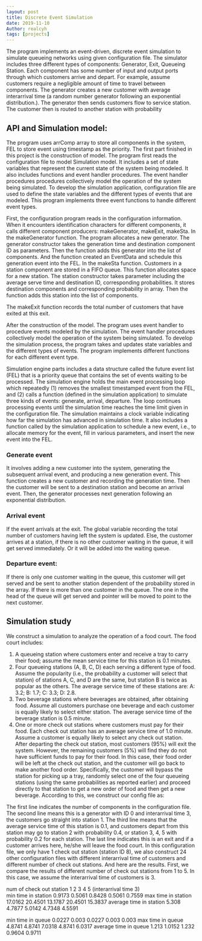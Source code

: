 ```yaml
---
layout: post
title: Discrete Event Simulation
date: 2019-11-10
Author: realcyh
tags: [projects]
---
```


The program implements an event-driven, discrete event simulation to simulate queueing networks using given configuration file. 
The simulator includes three different types of components: Generator, Exit, Queueing Station. Each component has some number of input and output ports through which customers arrive and depart. 
For example, assume customers require a negligible amount of time to travel between components. The generator creates a new customer with average interarrival time (a random number generator following an exponential distribution.). The generator then sends customers flow to service station. The customer then is routed to another station with probability 

## API and Simulation model:
The program uses arrComp array to store all components in the system, FEL to store event using timestamp as the priority.
The first part finished in this project is the construction of model. The program first reads the configuration file to model Simulation model. It includes a set of state variables that represent the current state of the system being modeled. It also includes functions and event handler procedures. The event handler procedures procedures collectively model the operation of the system being simulated. To develop the simulation application, configuration file are used to define the state variables and the different types of events that are modeled. This program implements three event functions to handle different event types.

First, the configuration program reads in the configuration information. When it encounters identification characters for different components, it calls different component producers: makeGenerator, makeExit, makeSta. In the makeGenerator function. The program allocates a new generator. The generator constructor takes the generation time and destination component ID as parameters. Then the function adds this generator into the list of components. And the function created an EventData and schedule this generation event into the FEL.
In the makeSta function. Customers in a station component are stored in a FIFO queue. This function allocates space for a new station. The station constructor takes parameter including the average serve time and destination ID, corresponding probabilities. It stores destination components and corresponding probability in array. Then the function adds this station into the list of components.

The makeExit function records the total number of customers that have exited at this exit.

After the construction of the model. The program uses event handler to procedure events modeled by the simulation. The event handler procedures collectively model the operation of the system being simulated. To develop the simulation process, the program takes and updates state variables and the different types of events. The program implements different functions for each different event type.

Simulation engine parts includes a data structure called the future event list (FEL) that is a priority queue that contains the set of events waiting to be processed. The simulation engine holds the main event processing loop which repeatedly (1) removes the smallest timestamped event from the FEL, and (2) calls a function (defined in the simulation application) to simulate three kinds of events: generate, arrival, departure.
The loop continues processing events until the simulation time reaches the time limit given in the configuration file. The simulation maintains a clock variable indicating how far the simulation has advanced in simulation time. It also includes a function called by the simulation application to schedule a new event, i.e., to allocate memory for the event, fill in various parameters, and insert the new event into the FEL. 

### Generate event
It involves adding a new customer into the system, generating the subsequent arrival event, and producing a new generation event. This function creates a new customer and recording the generation time. Then the customer will be sent to a destination station and become an arrival event. Then, the generator processes next generation following an exponential distribution.

### Arrival event
If the event arrivals at the exit. The global variable recording the total number of customers having left the system is updated. Else, the customer arrives at a station, if there is no other customer waiting in the queue, it will get served immediately. Or it will be added into the waiting queue.

### Departure event:
If there is only one customer waiting in the queue, this customer will get served and be sent to another station dependent of the probability stored in the array. If there is more than one customer in the queue. The one in the head of the queue will get served and pointer will be moved to point to the next customer.


## Simulation study
We construct a simulation to analyze the operation of a food court. The food court includes:
1.	A queueing station where customers enter and receive a tray to carry their food; assume the mean service time for this station is 0.1 minutes. 
2.	Four queueing stations (A, B, C, D) each serving a different type of food. Assume the popularity (i.e., the probability a customer will select that station) of stations A, C, and D are the same, but station B is twice as popular as the others. The average service time of these stations are: A: 3.2; B: 1.7; C: 3.3; D: 2.8. 
3.	Two beverage stations where beverages are obtained, after obtaining food. Assume all customers purchase one beverage and each customer is equally likely to select either station. The average service time of the beverage station is 0.5 minute. 
4.	One or more check out stations where customers must pay for their food. Each check out station has an average service time of 1.0 minute. Assume a customer is equally likely to select any check out station. After departing the check out station, most customers (95%) will exit the system. However, the remaining customers (5%) will find they do not have sufficient funds to pay for their food. In this case, their food order will be left at the check out station, and the customer will go back to make another food order. Specifically, the customer will bypass the station for picking up a tray, randomly select one of the four queueing stations (using the same probabilities as reported earlier) and proceed directly to that station to get a new order of food and then get a new beverage. 
According to this, we construct our config file as:
 
The first line indicates the number of components in the configuration file. The second line means this is a generator with ID 0 and interarrival time 3, the customers go straight into station 1. The third line means that the average service time of this station is 0.1, and customers depart from this station may go to station 2 with probability 0.4, or station 3, 4, 5 with probability 0.2 for each station. The last line indicates this is an exit and if a customer arrives here, he/she will leave the food court. In this configuration file, we only have 1 check out station (station ID 8), we also construct 24 other configuration files with different interarrival time of customers and different number of check out stations.
And here are the results.
First, we compare the results of different number of check out stations from 1 to 5. In this case, we assume the interarrival time of customers is 3.

num of check out station	1	2	3	4	5
(interarrival time 3)					
min time in station	0.9173	0.5061	0.8428	0.5061	0.7559
max time in station	17.0162	20.4501	13.1787	20.4501	15.3837
average time in station	5.308	4.7877	5.0142	4.7348	4.5591
					
min time in queue	0.0227	0.003	0.0227	0.003	0.003
max time in queue	4.8741	4.8741	7.0318	4.8741	6.0317
average time in queue	1.213	1.0152	1.232	0.9604	0.9711
